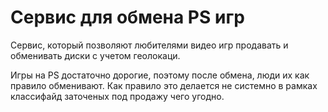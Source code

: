 # Сервис для обмена PS игр

Сервис, который позволяют любителями видео игр продавать и обменивать диски с учетом геолокаци.

Игры на PS достаточно дорогие, поэтому после обмена, люди их как правило обменивают. Как правило это делается не системно в рамках классифайд заточеных под продажу чего угодно.